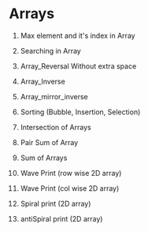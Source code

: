 
# Arrays

1. Max element and it's index in Array
2. Searching in Array
3. Array_Reversal Without extra space
4. Array_Inverse
5. Array_mirror_inverse

6. Sorting (Bubble, Insertion, Selection)
7. Intersection of Arrays
8. Pair Sum of Array
9. Sum of Arrays

10. Wave Print (row wise 2D array)
11. Wave Print (col wise 2D array)
12. Spiral print (2D array)
13. antiSpiral print (2D array)